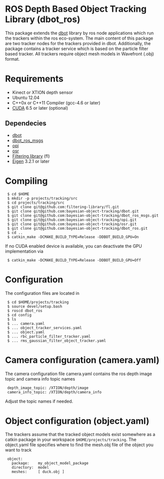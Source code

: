 # ROS Depth Based Object Tracking Library (dbot_ros)

This package extends the [dbot](https://github.com/bayesian-object-tracking/dbot) library by ros node applications which run the trackers within the ros eco-system. The main content of this package are two tracker nodes for the trackers provided in dbot. Additionally, the package contains a tracker service which is based on the particle filter based tracker.
All trackers require object mesh models in Wavefront (.obj) format.

# Requirements
 * Kinect or XTION depth sensor
 * Ubuntu 12.04
 * C++0x or C++11 Compiler (gcc-4.6 or later)
 * [CUDA](https://developer.nvidia.com/cuda-downloads) 6.5 or later (optional)
 
## Dependecies
 * [dbot](https://github.com/bayesian-object-tracking/dbot)
 * [dbot_ros_msgs](https://github.com/bayesian-object-tracking/dbot_ros_msgs)
 * [opi](https://github.com/bayesian-object-tracking/opi)
 * [osr](https://github.com/bayesian-object-tracking/osr)
 * [Filtering library](https://github.com/filtering-library/fl) (fl)
 * [Eigen](http://eigen.tuxfamily.org/) 3.2.1 or later
 
 
# Compiling

     $ cd $HOME
     $ mkdir -p projects/tracking/src  
     $ cd projects/tracking/src
     $ git clone git@github.com:filtering-library/fl.git
     $ git clone git@github.com:bayesian-object-tracking/dbot.git
     $ git clone git@github.com:bayesian-object-tracking/dbot_ros_msgs.git
     $ git clone git@github.com:bayesian-object-tracking/opi.git
     $ git clone git@github.com:bayesian-object-tracking/osr.git
     $ git clone git@github.com:bayesian-object-tracking/dbot_ros.git
     $ cd ..
     $ catkin_make -DCMAKE_BUILD_TYPE=Release -DDBOT_BUILD_GPU=On

If no CUDA enabled device is available, you can deactivate the GPU implementation via 

     $ catkin_make -DCMAKE_BUILD_TYPE=Release -DDBOT_BUILD_GPU=Off

# Configuration
The configuration files are located in

     $ cd $HOME/projects/tracking
     $ source devel/setup.bash
     $ roscd dbot_ros
     $ cd config
     $ ls
     $ ... camera.yaml  
     $ ... object_tracker_services.yaml  
     $ ... object.yaml  
     $ ... rbc_particle_filter_tracker.yaml  
     $ ... rms_gaussian_filter_object_tracker.yaml

# Camera configuration (camera.yaml)
The camera configuration file camera.yaml contains the ros depth image topic and camera info topic names

     depth_image_topic: /XTION/depth/image
     camera_info_topic: /XTION/depth/camera_info 

Adjust the topic names if needed.

# Object configuration (object.yaml)
The trackers assume that the tracked object models exist somewhere as a catkin package in your workspace `$HOME/projects/tracking`. The object.yaml file specifies where to find the mesh.obj file of the object you want to track

     object:
       package:    my_object_model_package
       directory:  model
       meshes:     [ duck.obj ]



